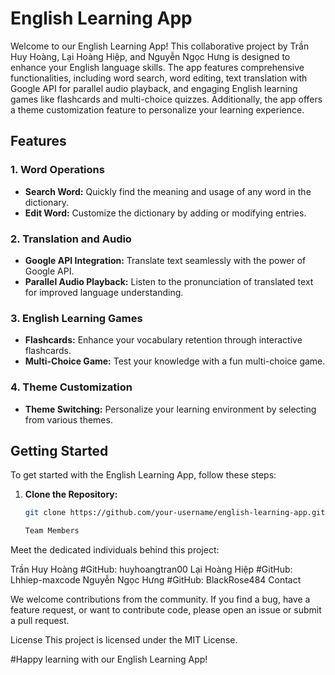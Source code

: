 # English Learning App 
Welcome to our English Learning App! This collaborative project by Trần Huy Hoàng, Lại Hoàng Hiệp, and Nguyễn Ngọc Hưng is designed to enhance your English language skills. The app features comprehensive functionalities, including word search, word editing, text translation with Google API for parallel audio playback, and engaging English learning games like flashcards and multi-choice quizzes. Additionally, the app offers a theme customization feature to personalize your learning experience.

## Features

### 1. Word Operations

- **Search Word:** Quickly find the meaning and usage of any word in the dictionary.
- **Edit Word:** Customize the dictionary by adding or modifying entries.

### 2. Translation and Audio

- **Google API Integration:** Translate text seamlessly with the power of Google API.
- **Parallel Audio Playback:** Listen to the pronunciation of translated text for improved language understanding.

### 3. English Learning Games

- **Flashcards:** Enhance your vocabulary retention through interactive flashcards.
- **Multi-Choice Game:** Test your knowledge with a fun multi-choice game.

### 4. Theme Customization

- **Theme Switching:** Personalize your learning environment by selecting from various themes.

## Getting Started

To get started with the English Learning App, follow these steps:

1. **Clone the Repository:**
   ```bash
   git clone https://github.com/your-username/english-learning-app.git

   Team Members
Meet the dedicated individuals behind this project:

Trần Huy Hoàng
#GitHub: huyhoangtran00
Lại Hoàng Hiệp
#GitHub: Lhhiep-maxcode
Nguyễn Ngọc Hưng
#GitHub: BlackRose484
Contact

We welcome contributions from the community. If you find a bug, have a feature request, or want to contribute code, please open an issue or submit a pull request.

License
This project is licensed under the MIT License.

#Happy learning with our English Learning App!
